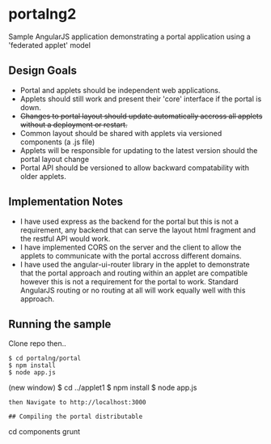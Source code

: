 portalng2
=========

Sample AngularJS application demonstrating a portal application using a 'federated applet' model 

## Design Goals
- Portal and applets should be independent web applications.  
- Applets should still work and present their 'core' interface if the portal is down.
- ~~Changes to portal layout should update automatically accross all applets without a deployment or restart.~~
- Common layout should be shared with applets via versioned components (a .js file)
- Applets will be responsible for updating to the latest version should the portal layout change
- Portal API should be versioned to allow backward compatability with older applets.

## Implementation Notes
- I have used express as the backend for the portal but this is not a requirement, any backend that can serve the layout html fragment and the restful API would work.
- I have implemented CORS on the server and the client to allow the applets to communicate with the portal accross different domains.
- I have used the angular-ui-router library in the applet to demonstrate that the portal approach and routing within an applet are compatible however this is not a requirement for the portal to work.  Standard AngularJS routing or no routing at all will work equally well with this approach.

## Running the sample
Clone repo then..
```
$ cd portalng/portal
$ npm install
$ node app.js
```
(new window)
$ cd ../applet1
$ npm install
$ node app.js
```
then Navigate to http://localhost:3000

## Compiling the portal distributable
```
cd components
grunt
```
